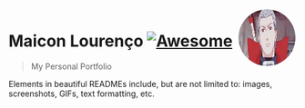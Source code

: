 <img src="./src/assets/hidan.gif" alt="what?" width="100px"  height="100px"  style="border-radius:50%" align="right"  />

# Maicon Lourenço [![Awesome](https://cdn.rawgit.com/sindresorhus/awesome/d7305f38d29fed78fa85652e3a63e154dd8e8829/media/badge.svg)](https://github.com/sindresorhus/awesome#readme)
> My Personal Portfolio

Elements in beautiful READMEs include, but are not limited to: images, screenshots, GIFs, text formatting, etc.
